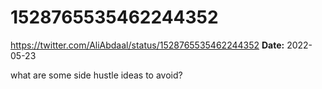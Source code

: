 # 1528765535462244352
https://twitter.com/AliAbdaal/status/1528765535462244352
**Date:** 2022-05-23

what are some side hustle ideas to avoid?
